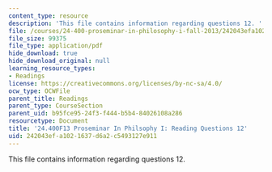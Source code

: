 ```yaml
---
content_type: resource
description: 'This file contains information regarding questions 12. '
file: /courses/24-400-proseminar-in-philosophy-i-fall-2013/242043efa1021637d6a2c5493127e911_MIT24_400F13_Questions12.pdf
file_size: 99375
file_type: application/pdf
hide_download: true
hide_download_original: null
learning_resource_types:
- Readings
license: https://creativecommons.org/licenses/by-nc-sa/4.0/
ocw_type: OCWFile
parent_title: Readings
parent_type: CourseSection
parent_uid: b95fce95-24f3-f444-b5b4-84026108a286
resourcetype: Document
title: '24.400F13 Proseminar In Philsophy I: Reading Questions 12'
uid: 242043ef-a102-1637-d6a2-c5493127e911
---
```

This file contains information regarding questions 12. 